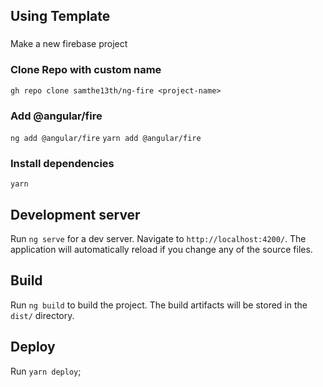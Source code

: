 
## Using Template
###
Make a new firebase project

### Clone Repo with custom name
`gh repo clone samthe13th/ng-fire <project-name>`

### Add @angular/fire
`ng add @angular/fire`
`yarn add @angular/fire`

### Install dependencies
`yarn`

## Development server
Run `ng serve` for a dev server. Navigate to `http://localhost:4200/`. The application will automatically reload if you change any of the source files.

## Build
Run `ng build` to build the project. The build artifacts will be stored in the `dist/` directory.

## Deploy
Run `yarn deploy`;
